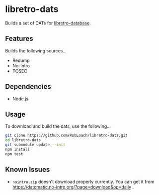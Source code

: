 # libretro-dats

Builds a set of DATs for [libretro-database](http://github.com/libretro/libretro-database).

## Features

Builds the following sources...

- Redump
- No-Intro
- TOSEC

## Dependencies

- Node.js

## Usage

To download and build the dats, use the following...

``` bash
git clone https://github.com/RobLoach/libretro-dats.git
cd libretro-dats
git submodule update --init
npm install
npm test
```

## Known Issues

- `nointro.zip` doesn't download properly currently. You can get it from https://datomatic.no-intro.org/?page=download&op=daily .
